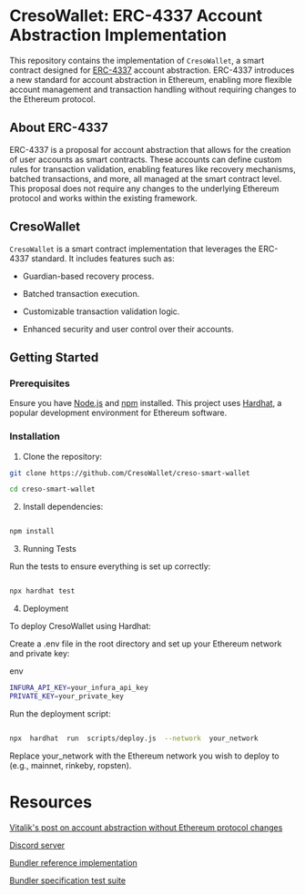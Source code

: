 
# CresoWallet: ERC-4337 Account Abstraction Implementation

  

This repository contains the implementation of `CresoWallet`, a smart contract designed for [ERC-4337](https://eips.ethereum.org/EIPS/eip-4337) account abstraction. ERC-4337 introduces a new standard for account abstraction in Ethereum, enabling more flexible account management and transaction handling without requiring changes to the Ethereum protocol.

  

## About ERC-4337

  

ERC-4337 is a proposal for account abstraction that allows for the creation of user accounts as smart contracts. These accounts can define custom rules for transaction validation, enabling features like recovery mechanisms, batched transactions, and more, all managed at the smart contract level. This proposal does not require any changes to the underlying Ethereum protocol and works within the existing framework.

  

## CresoWallet

  

`CresoWallet` is a smart contract implementation that leverages the ERC-4337 standard. It includes features such as:

  

- Guardian-based recovery process.

- Batched transaction execution.

- Customizable transaction validation logic.

- Enhanced security and user control over their accounts.

  

## Getting Started

  

### Prerequisites

  

Ensure you have [Node.js](https://nodejs.org/) and [npm](https://www.npmjs.com/) installed. This project uses [Hardhat](https://hardhat.org/), a popular development environment for Ethereum software.

  

### Installation

  

1. Clone the repository:

```sh
git clone https://github.com/CresoWallet/creso-smart-wallet

cd creso-smart-wallet
  ```
  

2. Install dependencies:

```sh

npm install

```

3. Running Tests

Run the tests to ensure everything is set up correctly:
  
```sh

npx hardhat test

 ``` 

4. Deployment

To deploy CresoWallet using Hardhat:

Create a .env file in the root directory and set up your Ethereum network and private key:

env
```sh
INFURA_API_KEY=your_infura_api_key
PRIVATE_KEY=your_private_key
```
Run the deployment script:
```sh

npx  hardhat  run  scripts/deploy.js  --network  your_network
```

Replace  your_network  with  the  Ethereum  network  you  wish  to  deploy  to (e.g., mainnet,  rinkeby,  ropsten).

  
  
  

# Resources

  

[Vitalik's post on account abstraction without Ethereum protocol changes](https://medium.com/infinitism/erc-4337-account-abstraction-without-ethereum-protocol-changes-d75c9d94dc4a)

  

[Discord server](http://discord.gg/fbDyENb6Y9)

  

[Bundler reference implementation](https://github.com/eth-infinitism/bundler)

  

[Bundler specification test suite](https://github.com/eth-infinitism/bundler-spec-tests)